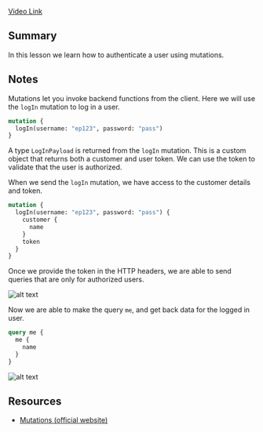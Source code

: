 [Video Link](https://egghead.io/lessons/graphql-authenticate-a-user-with-a-graphql-mutation)

## Summary

In this lesson we learn how to authenticate a user using mutations.

## Notes

Mutations let you invoke backend functions from the client. Here we will use the `logIn` mutation to log in a user.

```graphql
mutation {
  logIn(username: "ep123", password: "pass")
}
```

A type `LogInPayload` is returned from the `logIn` mutation. This is a custom object that returns both a customer and user token. We can use the token to validate that the user is authorized.

When we send the `logIn` mutation, we have access to the customer details and token.

```graphql
mutation {
  logIn(username: "ep123", password: "pass") {
    customer {
      name
    }
    token
  }
}
```

Once we provide the token in the HTTP headers, we are able to send queries that are only for authorized users.

![alt text](https://i.ibb.co/ZxCrLvc/scrnli-1-23-2020-6-04-46-PM.png)

Now we are able to make the query `me`, and get back data for the logged in user.

```graphql
query me {
  me {
    name
  }
}
```

![alt text](https://i.ibb.co/F3t6RpH/scrnli-1-23-2020-6-05-11-PM.png)

## Resources

- [Mutations (official website)](https://graphql.org/learn/queries/#mutations)
